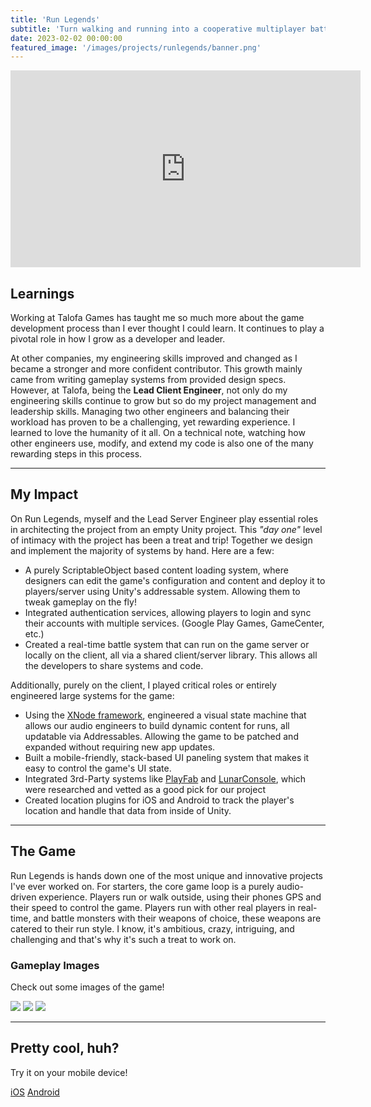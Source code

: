 ```yaml
---
title: 'Run Legends'
subtitle: 'Turn walking and running into a cooperative multiplayer battle game!'
date: 2023-02-02 00:00:00
featured_image: '/images/projects/runlegends/banner.png'
---
```

<iframe width="560" height="315" src="https://www.youtube-nocookie.com/embed/vQQtFe0vNfA" frameborder="0" allow="accelerometer; autoplay; clipboard-write; encrypted-media; gyroscope" allowfullscreen></iframe>

## Learnings

Working at Talofa Games has taught me so much more about the game development process than I ever thought I could learn. It continues to play a pivotal role in how I grow as a developer and leader.

At other companies, my engineering skills improved and changed as I became a stronger and more confident contributor. This growth mainly came from writing gameplay systems from provided design specs. However, at Talofa, being the **Lead Client Engineer**, not only do my engineering skills continue to grow but so do my project management and leadership skills. Managing two other engineers and balancing their workload has proven to be a challenging, yet rewarding experience. I learned to love the humanity of it all. On a technical note, watching how other engineers use, modify, and extend my code is also one of the many rewarding steps in this process.

---

## My Impact

On Run Legends, myself and the Lead Server Engineer play essential roles in architecting the project from an empty Unity project. This *"day one"* level of intimacy with the project has been a treat and trip! Together we design and implement the majority of systems by hand. Here are a few:

- A purely ScriptableObject based content loading system, where designers can edit the game's configuration and content and deploy it to players/server using Unity's addressable system. Allowing them to tweak gameplay on the fly!
- Integrated authentication services, allowing players to login and sync their accounts with multiple services. (Google Play Games, GameCenter, etc.)
- Created a real-time battle system that can run on the game server or locally on the client, all via a shared client/server library. This allows all the developers to share systems and code.

Additionally, purely on the client, I played critical roles or entirely engineered large systems for the game:

- Using the [XNode framework](https://github.com/Siccity/xNode), engineered a visual state machine that allows our audio engineers to build dynamic content for runs, all updatable via Addressables. Allowing the game to be patched and expanded without requiring new app updates.
- Built a mobile-friendly, stack-based UI paneling system that makes it easy to control the game's UI state.
- Integrated 3rd-Party systems like [PlayFab](https://playfab.com/) and [LunarConsole](https://github.com/SpaceMadness/lunar-unity-console), which were researched and vetted as a good pick for our project
- Created location plugins for iOS and Android to track the player's location and handle that data from inside of Unity.

---

## The Game

Run Legends is hands down one of the most unique and innovative projects I've ever worked on. For starters, the core game loop is a purely audio-driven experience. Players run or walk outside, using their phones GPS and their speed to control the game. Players run with other real players in real-time, and battle monsters with their weapons of choice, these weapons are catered to their run style. I know, it's ambitious, crazy, intriguing, and challenging and that's why it's such a treat to work on.

### Gameplay Images

Check out some images of the game!

<div class="gallery" data-columns="3">
<img src="/images/projects/runlegends/showcase-1.jpg">
<img src="/images/projects/runlegends/showcase-2.jpg">
<img src="/images/projects/runlegends/showcase-3.jpg">
</div>

---

## Pretty cool, huh?

Try it on your mobile device!

<a href="https://apps.apple.com/us/app/run-legends-co-op-fitness-rpg/id1585730648" class="button button--large">iOS</a>
<a href="https://play.google.com/store/apps/details?id=com.talofagames.abra" class="button button--large">Android</a>